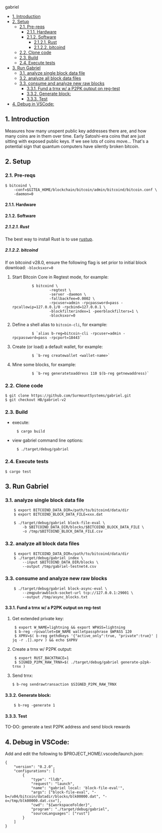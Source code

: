 gabriel

- [1. Introduction](#1-introduction)
- [2. Setup](#2-setup)
  - [2.1. Pre-reqs](#21-pre-reqs)
    - [2.1.1. Hardware](#211-hardware)
    - [2.1.2. Software](#212-software)
      - [2.1.2.1. Rust](#2121-rust)
      - [2.1.2.2. bitcoind](#2122-bitcoind)
  - [2.2. Clone code](#22-clone-code)
  - [2.3. Build](#23-build)
  - [2.4. Execute tests](#24-execute-tests)
- [3. Run Gabriel](#3-run-gabriel)
  - [3.1. analyze single block data file](#31-analyze-single-block-data-file)
  - [3.2. analyze all block data files](#32-analyze-all-block-data-files)
  - [3.3. consume and analyze new raw blocks](#33-consume-and-analyze-new-raw-blocks)
    - [3.3.1. Fund a trnx w/ a P2PK output on reg-test](#331-fund-a-trnx-w-a-p2pk-output-on-reg-test)
    - [3.3.2. Generate block:](#332-generate-block)
    - [3.3.3. Test](#333-test)
- [4. Debug in VSCode:](#4-debug-in-vscode)


## 1. Introduction
Measures how many unspent public key addresses there are, and how many coins are in them over time. Early Satoshi-era coins that are just sitting with exposed public keys. If we see lots of coins move... That's a potential sign that quantum computers have silently broken bitcoin.

## 2. Setup

### 2.1. Pre-reqs
```
$ bitcoind \
    -conf=$GITEA_HOME/blockchain/bitcoin/admin/bitcoind/bitcoin.conf \
    -daemon=0
```

#### 2.1.1. Hardware

#### 2.1.2. Software
##### 2.1.2.1. Rust
The best way to install Rust is to use [rustup](https://rustup.rs).

##### 2.1.2.2. bitcoind

If on bitcoind v28.0, ensure the following flag is set prior to initial block download:  `-blocksxor=0`

1. Start Bitcoin Core in Regtest mode, for example:


                $ bitcoind \
                        -regtest \
                        -server -daemon \
                        -fallbackfee=0.0002 \
                        -rpcuser=admin -rpcpassword=pass -rpcallowip=127.0.0.1/0 -rpcbind=127.0.0.1 \
                        -blockfilterindex=1 -peerblockfilters=1 \
                        -blocksxor=0

2. Define a shell alias to `bitcoin-cli`, for example:
   
                $ `alias b-reg=bitcoin-cli -rpcuser=admin -rpcpassword=pass -rpcport=18443`

3. Create (or load) a default wallet, for example:

                $ `b-reg createwallet <wallet-name>`

4. Mine some blocks, for example:

                $ `b-reg generatetoaddress 110 $(b-reg getnewaddress)`

### 2.2. Clone code

```
$ git clone https://github.com/SurmountSystems/gabriel.git
$ git checkout HB/gabriel-v2
```

### 2.3. Build

* execute:

        $ cargo build

* view gabriel command line options:


        $ ./target/debug/gabriel

### 2.4. Execute tests

```
$ cargo test
```

## 3. Run Gabriel

### 3.1. analyze single block data file

        $ export BITCOIND_DATA_DIR=/path/to/bitcoind/data/dir
        $ export BITCOIND_BLOCK_DATA_FILE=xxx.dat

        $ ./target/debug/gabriel block-file-eval \
            -b $BITCOIND_DATA_DIR/blocks/$BITCOIND_BLOCK_DATA_FILE \
            -o /tmp/$BITCOIND_BLOCK_DATA_FILE.csv


### 3.2. analyze all block data files

        $ export BITCOIND_DATA_DIR=/path/to/bitcoind/data/dir
        $ ./target/debug/gabriel index \
            --input $BITCOIND_DATA_DIR/blocks \
            --output /tmp/gabriel-testnet4.csv

### 3.3. consume and analyze new raw blocks

        $ ./target/debug/gabriel block-async-eval \
            --zmqpubrawblock-socket-url tcp://127.0.0.1:29001 \
            --output /tmp/async_blocks.txt

#### 3.3.1. Fund a trnx w/ a P2PK output on reg-test

1. Get extended private key:

        $ export W_NAME=lightning && export WPASS=lightning
        $ b-reg -rpcwallet=$W_NAME walletpassphrase $WPASS 120
        $ XPRV=$( b-reg gethdkeys '{"active_only":true, "private":true}' | jq -r .[].xprv ) && echo $XPRV

2. Create a trnx w/ P2PK output:
   
        $ export RUST_BACKTRACE=1
        $ SIGNED_P2PK_RAW_TRNX=$( ./target/debug/gabriel generate-p2pk-trnx )

3.  Send trnx:

        $ b-reg sendrawtransaction $SIGNED_P2PK_RAW_TRNX

#### 3.3.2. Generate block:
    
        $ b-reg -generate 1
   


#### 3.3.3. Test

TO-DO:  generate a test P2PK address and send block rewards

## 4. Debug in VSCode:

Add and edit the following to $PROJECT_HOME/.vscode/launch.json:

`````
{
    "version": "0.2.0",
    "configurations": [
        {
            "type": "lldb",
            "request": "launch",
            "name": "gabriel local: 'block-file-eval'",
            "args": ["block-file-eval", "-b=/u04/bitcoin/datadir/blocks/blk00000.dat", "-o=/tmp/blk00000.dat.csv"],
            "cwd": "${workspaceFolder}",
            "program": "./target/debug/gabriel",
            "sourceLanguages": ["rust"]
        }
    ]
}
`````

